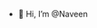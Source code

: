 - 👋 Hi, I’m @Naveen

<!---
Naveenbee/Naveenbee is a ✨ special ✨ repository because its `README.md` (this file) appears on your GitHub profile.
You can click the Preview link to take a look at your changes.
--->
